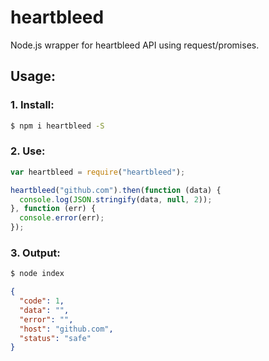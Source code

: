 # heartbleed

Node.js wrapper for heartbleed API using request/promises.


## Usage:

### 1. Install:

```bash
$ npm i heartbleed -S
```

### 2. Use:

```javascript
var heartbleed = require("heartbleed");

heartbleed("github.com").then(function (data) {
  console.log(JSON.stringify(data, null, 2));
}, function (err) {
  console.error(err);
});
```

### 3. Output:
```bash
$ node index
```

```json
{
  "code": 1,
  "data": "",
  "error": "",
  "host": "github.com",
  "status": "safe"
}
```
